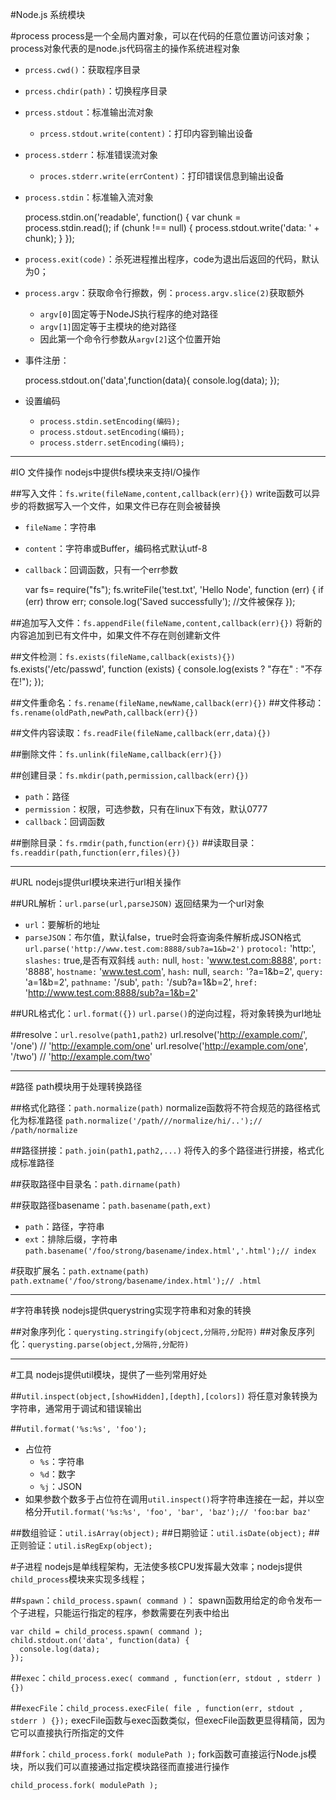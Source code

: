 #Node.js 系统模块

#process
process是一个全局内置对象，可以在代码的任意位置访问该对象；
process对象代表的是node.js代码宿主的操作系统进程对象
+ `prcess.cwd()`：获取程序目录
+ `prcess.chdir(path)`：切换程序目录
+ `prcess.stdout`：标准输出流对象
	* `prcess.stdout.write(content)`：打印内容到输出设备
+ `process.stderr`：标准错误流对象
	* `proces.stderr.write(errContent)`：打印错误信息到输出设备
+ `process.stdin`：标准输入流对象

	process.stdin.on('readable', function() {
	  var chunk = process.stdin.read();
	  if (chunk !== null) {
	    process.stdout.write('data: ' + chunk);
	  }
	});

+ `process.exit(code)`：杀死进程推出程序，code为退出后返回的代码，默认为0；
+ `process.argv`：获取命令行擦数，例：`process.argv.slice(2)`获取额外
	* `argv[0]`固定等于NodeJS执行程序的绝对路径
	* `argv[1]`固定等于主模块的绝对路径
	* 因此第一个命令行参数从`argv[2]`这个位置开始
+ 事件注册：

	process.stdout.on('data',function(data){
	   console.log(data);
	});

+ 设置编码
	* `process.stdin.setEncoding(编码);`
	* `process.stdout.setEncoding(编码);`
	* `process.stderr.setEncoding(编码);`

<hr>

#IO 文件操作
nodejs中提供fs模块来支持I/O操作

##写入文件：`fs.write(fileName,content,callback(err){})`
write函数可以异步的将数据写入一个文件，如果文件已存在则会被替换
+ `fileName`：字符串
+ `content`：字符串或Buffer，编码格式默认utf-8
+ `callback`：回调函数，只有一个err参数
	
	var fs= require("fs");
	fs.writeFile('test.txt', 'Hello Node', function (err) {
	   if (err) throw err;
	   console.log('Saved successfully'); //文件被保存
	});
	 
##追加写入文件：`fs.appendFile(fileName,content,callback(err){})`
将新的内容追加到已有文件中，如果文件不存在则创建新文件

##文件检测：`fs.exists(fileName,callback(exists){})`
	fs.exists('/etc/passwd', function (exists) {
	  console.log(exists ? "存在" : "不存在!");
	});

##文件重命名：`fs.rename(fileName,newName,callback(err){})`
##文件移动：`fs.rename(oldPath,newPath,callback(err){})`

##文件内容读取：`fs.readFile(fileName,callback(err,data){})`

##删除文件：`fs.unlink(fileName,callback(err){})`

##创建目录：`fs.mkdir(path,permission,callback(err){})`
+ `path`：路径
+ `permission`：权限，可选参数，只有在linux下有效，默认0777
+ `callback`：回调函数

##删除目录：`fs.rmdir(path,function(err){})`
##读取目录：`fs.readdir(path,function(err,files){})`

<hr>

#URL
nodejs提供url模块来进行url相关操作

##URL解析：`url.parse(url,parseJSON)`
返回结果为一个url对象
+ `url`：要解析的地址
+ `parseJSON`：布尔值，默认false，true时会将查询条件解析成JSON格式
`url.parse('http://www.test.com:8888/sub?a=1&b=2')`
`protocol:` 'http:',
`slashes:` true,是否有双斜线
`auth:` null,
`host:` 'www.test.com:8888',
`port:` '8888',
`hostname:` 'www.test.com',
`hash:` null,
`search:` '?a=1&b=2',
`query:` 'a=1&b=2',
`pathname:` '/sub',
`path:` '/sub?a=1&b=2',
`href:` 'http://www.test.com:8888/sub?a=1&b=2'

##URL格式化：`url.format({})`
`url.parse()`的逆向过程，将对象转换为url地址

##resolve：`url.resolve(path1,path2)`
	url.resolve('http://example.com/', '/one')  // 'http://example.com/one'
	url.resolve('http://example.com/one', '/two') // 'http://example.com/two'


<hr>


#路径
path模块用于处理转换路径

##格式化路径：`path.normalize(path)`
normalize函数将不符合规范的路径格式化为标准路径
`path.normalize('/path///normalize/hi/..');// /path/normalize`	

##路径拼接：`path.join(path1,path2,...)`
将传入的多个路径进行拼接，格式化成标准路径

##获取路径中目录名：`path.dirname(path)`

##获取路径basename：`path.basename(path,ext)`
+ `path`：路径，字符串
+ `ext`：排除后缀，字符串
`path.basename('/foo/strong/basename/index.html','.html');// index`

#获取扩展名：`path.extname(path)`
`path.extname('/foo/strong/basename/index.html');// .html`


<hr>


#字符串转换
nodejs提供querystring实现字符串和对象的转换

##对象序列化：`querysting.stringify(objcect,分隔符,分配符)`
##对象反序列化：`querysting.parse(object,分隔符,分配符)`

<hr>


#工具
nodejs提供util模块，提供了一些列常用好处

##`util.inspect(object,[showHidden],[depth],[colors])`
将任意对象转换为字符串，通常用于调试和错误输出

##`util.format('%s:%s', 'foo');`
+ 占位符
	* `%s`：字符串
	* `%d`：数字
	* `%j`：JSON
+ 如果参数个数多于占位符在调用`util.inspect()`将字符串连接在一起，并以空格分开`util.format('%s:%s', 'foo', 'bar', 'baz');// 'foo:bar baz'`


##数组验证：`util.isArray(object);`
##日期验证：`util.isDate(object);`
##正则验证：`util.isRegExp(object);`



#子进程
nodejs是单线程架构，无法使多核CPU发挥最大效率；nodejs提供`child_process`模块来实现多线程；

##`spawn`：`child_process.spawn( command )`：
spawn函数用给定的命令发布一个子进程，只能运行指定的程序，参数需要在列表中给出

	var child = child_process.spawn( command );
	child.stdout.on('data', function(data) {
	  console.log(data);
	});

##`exec`：`child_process.exec( command , function(err, stdout , stderr ) {})`

##`execFile`：`child_process.execFile( file , function(err, stdout , stderr ) {});`
execFile函数与exec函数类似，但execFile函数更显得精简，因为它可以直接执行所指定的文件

##`fork`：`child_process.fork( modulePath );`
fork函数可直接运行Node.js模块，所以我们可以直接通过指定模块路径而直接进行操作

	child_process.fork( modulePath );



























